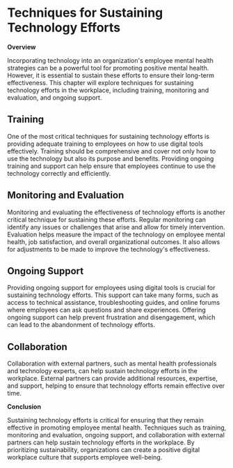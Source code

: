 # Techniques for Sustaining Technology Efforts

**Overview**

Incorporating technology into an organization's employee mental health strategies can be a powerful tool for promoting positive mental health. However, it is essential to sustain these efforts to ensure their long-term effectiveness. This chapter will explore techniques for sustaining technology efforts in the workplace, including training, monitoring and evaluation, and ongoing support.

Training
--------

One of the most critical techniques for sustaining technology efforts is providing adequate training to employees on how to use digital tools effectively. Training should be comprehensive and cover not only how to use the technology but also its purpose and benefits. Providing ongoing training and support can help ensure that employees continue to use the technology correctly and efficiently.

Monitoring and Evaluation
-------------------------

Monitoring and evaluating the effectiveness of technology efforts is another critical technique for sustaining these efforts. Regular monitoring can identify any issues or challenges that arise and allow for timely intervention. Evaluation helps measure the impact of the technology on employee mental health, job satisfaction, and overall organizational outcomes. It also allows for adjustments to be made to improve the technology's effectiveness.

Ongoing Support
---------------

Providing ongoing support for employees using digital tools is crucial for sustaining technology efforts. This support can take many forms, such as access to technical assistance, troubleshooting guides, and online forums where employees can ask questions and share experiences. Offering ongoing support can help prevent frustration and disengagement, which can lead to the abandonment of technology efforts.

Collaboration
-------------

Collaboration with external partners, such as mental health professionals and technology experts, can help sustain technology efforts in the workplace. External partners can provide additional resources, expertise, and support, helping to ensure that technology efforts remain effective over time.

**Conclusion**

Sustaining technology efforts is critical for ensuring that they remain effective in promoting employee mental health. Techniques such as training, monitoring and evaluation, ongoing support, and collaboration with external partners can help sustain technology efforts in the workplace. By prioritizing sustainability, organizations can create a positive digital workplace culture that supports employee well-being.
